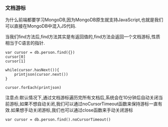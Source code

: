 ### 文档游标

为什么前端都要学习MongoDB,因为MongoDB原生就支持JavaScript,也就是我们可以直接在MongoDB中混入JS代码.

当我们find方法后,find方法其实是有返回值的,find方法会返回一个文档游标,性质相当于C语言的指针.

```
var cursor = db.person.find({})
cursor[0]
cursor[1]
```

```
while(cursor.hasNext()){
	printjson(cursor.next())
}
```

```
cursor.forEach(printjson)
```

注意点:默认情况下,通过文档游标遍历完所有文档后,系统会在10分钟后自动关闭当前游标,如果不想自动关闭,我们可以通过noCursorTimeout函数来保持游标一直有效.如果想手动关闭游标,我们也可以通过close函数来手动关闭游标

```
var cursor = db.person.find().noCursorTimeout()
```
